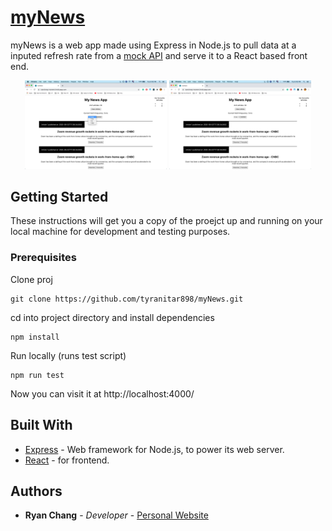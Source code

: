 # [myNews](https://ryanchang-mynews.herokuapp.com/)

myNews is a web app made using Express in Node.js to pull data at a inputed refresh rate from a [mock API](http://www.mocky.io/v2/5ed92b8d31000090b6c4ebd1) and serve it to a React based front end.

<div align="center">
    <img src="images/1.png" alt="" width="45%"/>
    <img src="images/0.png" alt="" width="45%"/>
</div>

## Getting Started

These instructions will get you a copy of the proejct up and running on your local machine for development and testing purposes.

### Prerequisites

Clone proj

```
git clone https://github.com/tyranitar898/myNews.git
```

cd into project directory and install dependencies

```
npm install
```

Run locally (runs test script)

```
npm run test
```

Now you can visit it at http://localhost:4000/

## Built With

* [Express](https://expressjs.com/) - Web framework for Node.js, to power its web server.
* [React](https://reactjs.org/) - for frontend.

## Authors

- **Ryan Chang** - _Developer_ - [Personal Website](https://tyranitar898.github.io/UofT/)
